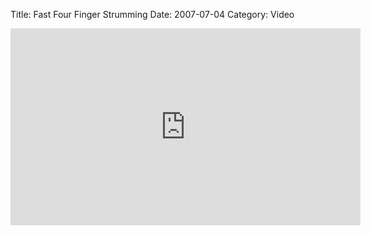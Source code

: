 Title: Fast Four Finger Strumming
Date: 2007-07-04
Category: Video

<iframe width="560" height="315" src="https://www.youtube.com/embed/mzfZmZf6JeM" title="YouTube video player" frameborder="0" allow="accelerometer; autoplay; clipboard-write; encrypted-media; gyroscope; picture-in-picture" allowfullscreen></iframe>

